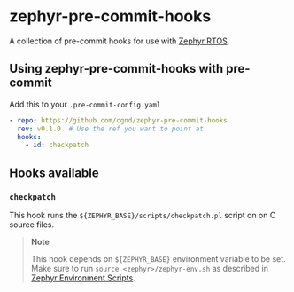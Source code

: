 # zephyr-pre-commit-hooks

A collection of pre-commit hooks for use with [Zephyr RTOS](https://github.com/zephyrproject-rtos/zephyr).

## Using zephyr-pre-commit-hooks with pre-commit

Add this to your `.pre-commit-config.yaml`

```yaml
- repo: https://github.com/cgnd/zephyr-pre-commit-hooks
  rev: v0.1.0  # Use the ref you want to point at
  hooks:
    - id: checkpatch
```

## Hooks available

### `checkpatch`

This hook runs the `${ZEPHYR_BASE}/scripts/checkpatch.pl` script on on C source files.

> **Note**
>
> This hook depends on `${ZEPHYR_BASE}` environment variable to be set. Make sure to run `source <zephyr>/zephyr-env.sh` as described in [Zephyr Environment Scripts](https://docs.zephyrproject.org/latest/develop/env_vars.html#zephyr-environment-scripts).
